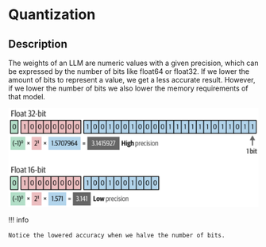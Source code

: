 # Quantization

## Description

The weights of an LLM are numeric values with a given precision, which can be expressed by the number of bits like float64 or float32. If we lower the amount of bits to represent a value, we get a less accurate result. However, if we lower the number of bits we also lower the memory requirements of that model.

![](quantization/overview.png)

!!! info

    Notice the lowered accuracy when we halve the number of bits.
